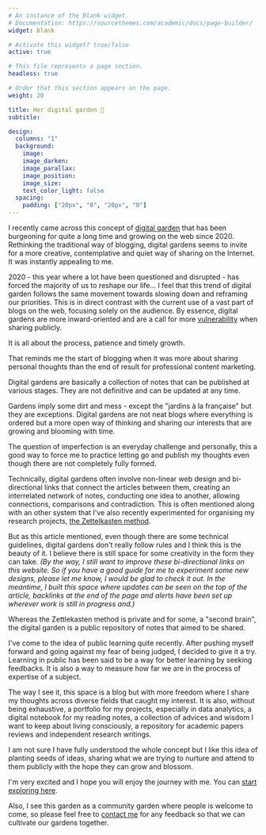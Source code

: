 ```yaml
---
# An instance of the Blank widget.
# Documentation: https://sourcethemes.com/academic/docs/page-builder/
widget: blank

# Activate this widget? true/false
active: true

# This file represents a page section.
headless: true

# Order that this section appears on the page.
weight: 20

title: Her digital garden 🌱
subtitle: 

design:
  columns: "1"
  background:
    image: 
    image_darken: 
    image_parallax: 
    image_position: 
    image_size: 
    text_color_light: false
  spacing:
    padding: ["20px", "0", "20px", "0"]
---
```



I recently came across this concept of [digital garden](https://www.technologyreview.com/2020/09/03/1007716/digital-gardens-let-you-cultivate-your-own-little-bit-of-the-internet/) that has been burgeoning for quite a long time and growing on the web since 2020. Rethinking the traditional way of blogging, digital gardens seems to invite for a more creative, contemplative and quiet way of sharing on the Internet. It was instantly appealing to me.

2020 - this year where a lot have been questioned and disrupted - has forced the majority of us to reshape our life...  I feel that this trend of digital garden follows the same movement towards slowing down and reframing our priorities. This is in direct contrast with the current use of a vast part of blogs on the web, focusing solely on the audience. By essence, digital gardens are more inward-oriented and are a call for more [vulnerability](#) when sharing publicly. 

It is all about the process, patience and timely growth. 

That reminds me the start of blogging when it was more about sharing personal thoughts than the end of result for professional content marketing. 

Digital gardens are basically a collection of notes that can be published at various stages. They are not definitive and can be updated at any time. 

Gardens imply some dirt and mess - except the "jardins à la française" but they are exceptions. Digital gardens are not neat blogs where everything is ordered but a more open way of thinking and sharing our interests that are growing and blooming with time.

The question of imperfection is an everyday challenge and personally, this a good way to force me to practice letting go and publish my thoughts even though there are not completely fully formed. 

Technically, digital gardens often involve non-linear web design and bi-directional links that connect the articles between them, creating an interrelated network of notes, conducting one idea to another, allowing connections, comparisons and contradiction. 
This is often mentioned  along with an other system that I've also recently experimented for organising my research projects, [the Zettelkasten method](#). 

But as this article mentioned, even though there are some technical guidelines, digital gardens don't really follow rules  and I think this is the beauty of it. I believe there is still space for some creativity in the form they can take. 
_(By the way, I still want to improve these bi-directional links on this website. So if you have a good guide for me to experiment some new designs, please let me know, I would be glad to check it out. In the meantime, I built this space where updates can be seen on the top of the article, backlinks at the end of the page and alerts have been set up wherever work is still in progress and.)_

Whereas the Zettlekasten method is private and for some, a "second brain", the digital garden is a public repository of notes that aimed to be shared. 

I've come to the idea of public learning quite recently. After pushing myself forward and going against my fear of being judged, I decided to give it a try. Learning in public has been said to be a way for better learning by seeking feedbacks. It is also a way to measure how far we are in the process of expertise of a subject. 


The way I see it, this space is a blog but with more freedom where I share my thoughts across diverse fields that caught my interest. It is also, without being exhaustive, a portfolio for my projects, especially in data analytics, a digital notebook for my reading notes, a collection of advices and wisdom I want to keep about living consciously, a repository for academic papers reviews and independent research writings. 

I am not sure I have fully understood the whole concept but I like this idea of planting seeds of ideas, sharing what we are trying to nurture and attend to them publicly with the hope they can grow and blossom. 

I'm very excited and I hope you will enjoy the journey with me. You can [start exploring here](https://tuyenshares.netlify.app/explore/).

Also, I see this garden as a community garden where people is welcome to come, so please feel free to [contact me](https://tuyenshares.netlify.app/about/#contactme) for any feedback so that we can cultivate our gardens together.
